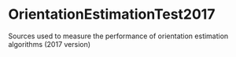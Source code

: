 # OrientationEstimationTest2017
Sources used to measure the performance of orientation estimation algorithms (2017 version)
